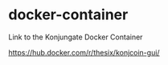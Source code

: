 # docker-container
Link to the Konjungate Docker Container

https://hub.docker.com/r/thesix/konjcoin-gui/

